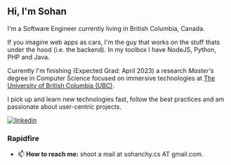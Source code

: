 ## Hi, I'm Sohan
I'm a Software Engineer currently living in British Columbia, Canada. 

If you imagine web apps as cars, I'm the guy that works on the stuff thats under the hood (i.e. the backend). 
In my toolbox I have NodeJS, Python, PHP and Java. 

Currently I'm finishing (Expected Grad: April 2023) a research *Master's* degree in Computer Science focused on immersive technologies at [The University of British Columbia (UBC)](https://ubc.ca).  

I pick up and learn new technologies fast, follow the best practices and am passionate about user-centric projects.

[ ![linkedin](https://img.shields.io/badge/linkedin-%231E77B5.svg?style=for-the-badge&logo=linkedin&logoColor=white) ](https://www.linkedin.com/in/sohanchy/) 




### Rapidfire
- 📫 **How to reach me:** shoot a mail at sohanchy.cs AT gmail.com.


<!-- ### Github Stats
|![](https://github-readme-stats-git-masterrstaa-rickstaa.vercel.app/api?username=SohanChy&show_icons=true&count_private=true&hide_border=true&utm_source=123b25) -->
